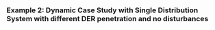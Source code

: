 ### Example 2: Dynamic Case Study with Single Distribution System with different DER penetration and no disturbances